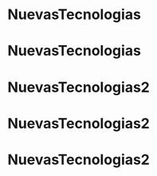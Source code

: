 # NuevasTecnologias
# NuevasTecnologias
# NuevasTecnologias2
# NuevasTecnologias2
# NuevasTecnologias2
